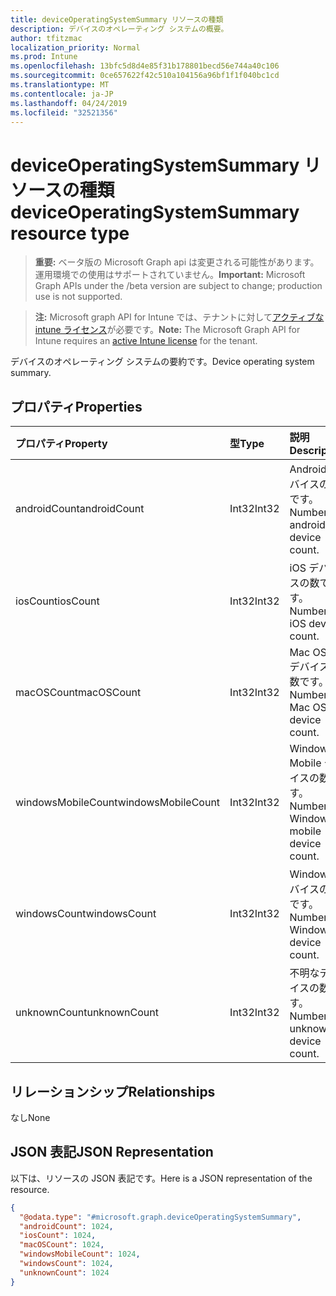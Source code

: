 ```yaml
---
title: deviceOperatingSystemSummary リソースの種類
description: デバイスのオペレーティング システムの概要。
author: tfitzmac
localization_priority: Normal
ms.prod: Intune
ms.openlocfilehash: 13bfc5d8d4e85f31b178801becd56e744a40c106
ms.sourcegitcommit: 0ce657622f42c510a104156a96bf1f1f040bc1cd
ms.translationtype: MT
ms.contentlocale: ja-JP
ms.lasthandoff: 04/24/2019
ms.locfileid: "32521356"
---
```

# <a name="deviceoperatingsystemsummary-resource-type"></a><span data-ttu-id="ab642-103">deviceOperatingSystemSummary リソースの種類</span><span class="sxs-lookup"><span data-stu-id="ab642-103">deviceOperatingSystemSummary resource type</span></span>

> <span data-ttu-id="ab642-104">**重要:** ベータ版の Microsoft Graph api は変更される可能性があります。運用環境での使用はサポートされていません。</span><span class="sxs-lookup"><span data-stu-id="ab642-104">**Important:** Microsoft Graph APIs under the /beta version are subject to change; production use is not supported.</span></span>

> <span data-ttu-id="ab642-105">**注:** Microsoft graph API for Intune では、テナントに対して[アクティブな intune ライセンス](https://go.microsoft.com/fwlink/?linkid=839381)が必要です。</span><span class="sxs-lookup"><span data-stu-id="ab642-105">**Note:** The Microsoft Graph API for Intune requires an [active Intune license](https://go.microsoft.com/fwlink/?linkid=839381) for the tenant.</span></span>

<span data-ttu-id="ab642-106">デバイスのオペレーティング システムの要約です。</span><span class="sxs-lookup"><span data-stu-id="ab642-106">Device operating system summary.</span></span>

## <a name="properties"></a><span data-ttu-id="ab642-107">プロパティ</span><span class="sxs-lookup"><span data-stu-id="ab642-107">Properties</span></span>
|<span data-ttu-id="ab642-108">プロパティ</span><span class="sxs-lookup"><span data-stu-id="ab642-108">Property</span></span>|<span data-ttu-id="ab642-109">型</span><span class="sxs-lookup"><span data-stu-id="ab642-109">Type</span></span>|<span data-ttu-id="ab642-110">説明</span><span class="sxs-lookup"><span data-stu-id="ab642-110">Description</span></span>|
|:---|:---|:---|
|<span data-ttu-id="ab642-111">androidCount</span><span class="sxs-lookup"><span data-stu-id="ab642-111">androidCount</span></span>|<span data-ttu-id="ab642-112">Int32</span><span class="sxs-lookup"><span data-stu-id="ab642-112">Int32</span></span>|<span data-ttu-id="ab642-113">Android デバイスの数です。</span><span class="sxs-lookup"><span data-stu-id="ab642-113">Number of android device count.</span></span>|
|<span data-ttu-id="ab642-114">iosCount</span><span class="sxs-lookup"><span data-stu-id="ab642-114">iosCount</span></span>|<span data-ttu-id="ab642-115">Int32</span><span class="sxs-lookup"><span data-stu-id="ab642-115">Int32</span></span>|<span data-ttu-id="ab642-116">iOS デバイスの数です。</span><span class="sxs-lookup"><span data-stu-id="ab642-116">Number of iOS device count.</span></span>|
|<span data-ttu-id="ab642-117">macOSCount</span><span class="sxs-lookup"><span data-stu-id="ab642-117">macOSCount</span></span>|<span data-ttu-id="ab642-118">Int32</span><span class="sxs-lookup"><span data-stu-id="ab642-118">Int32</span></span>|<span data-ttu-id="ab642-119">Mac OS X デバイスの数です。</span><span class="sxs-lookup"><span data-stu-id="ab642-119">Number of Mac OS X device count.</span></span>|
|<span data-ttu-id="ab642-120">windowsMobileCount</span><span class="sxs-lookup"><span data-stu-id="ab642-120">windowsMobileCount</span></span>|<span data-ttu-id="ab642-121">Int32</span><span class="sxs-lookup"><span data-stu-id="ab642-121">Int32</span></span>|<span data-ttu-id="ab642-122">Windows Mobile デバイスの数です。</span><span class="sxs-lookup"><span data-stu-id="ab642-122">Number of Windows mobile device count.</span></span>|
|<span data-ttu-id="ab642-123">windowsCount</span><span class="sxs-lookup"><span data-stu-id="ab642-123">windowsCount</span></span>|<span data-ttu-id="ab642-124">Int32</span><span class="sxs-lookup"><span data-stu-id="ab642-124">Int32</span></span>|<span data-ttu-id="ab642-125">Windows デバイスの数です。</span><span class="sxs-lookup"><span data-stu-id="ab642-125">Number of Windows device count.</span></span>|
|<span data-ttu-id="ab642-126">unknownCount</span><span class="sxs-lookup"><span data-stu-id="ab642-126">unknownCount</span></span>|<span data-ttu-id="ab642-127">Int32</span><span class="sxs-lookup"><span data-stu-id="ab642-127">Int32</span></span>|<span data-ttu-id="ab642-128">不明なデバイスの数です。</span><span class="sxs-lookup"><span data-stu-id="ab642-128">Number of unknown device count.</span></span>|

## <a name="relationships"></a><span data-ttu-id="ab642-129">リレーションシップ</span><span class="sxs-lookup"><span data-stu-id="ab642-129">Relationships</span></span>
<span data-ttu-id="ab642-130">なし</span><span class="sxs-lookup"><span data-stu-id="ab642-130">None</span></span>

## <a name="json-representation"></a><span data-ttu-id="ab642-131">JSON 表記</span><span class="sxs-lookup"><span data-stu-id="ab642-131">JSON Representation</span></span>
<span data-ttu-id="ab642-132">以下は、リソースの JSON 表記です。</span><span class="sxs-lookup"><span data-stu-id="ab642-132">Here is a JSON representation of the resource.</span></span>
<!-- {
  "blockType": "resource",
  "@odata.type": "microsoft.graph.deviceOperatingSystemSummary"
}
-->
``` json
{
  "@odata.type": "#microsoft.graph.deviceOperatingSystemSummary",
  "androidCount": 1024,
  "iosCount": 1024,
  "macOSCount": 1024,
  "windowsMobileCount": 1024,
  "windowsCount": 1024,
  "unknownCount": 1024
}
```





